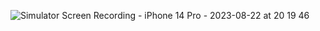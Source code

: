 ![Simulator Screen Recording - iPhone 14 Pro - 2023-08-22 at 20 19 46](https://github.com/theElifK/IOSCalculatorApp/assets/106162835/172dda89-79fb-47cd-b11f-27a45da5be1d)
